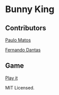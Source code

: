 # Bunny King

## Contributors

[Paulo Matos](https://github.com/jrmatos)

[Fernando Dantas](https://github.com/fernandodantasfilho)

## Game 

[Play it](https://jrmatos.github.io/bunnyking)


MIT Licensed.

